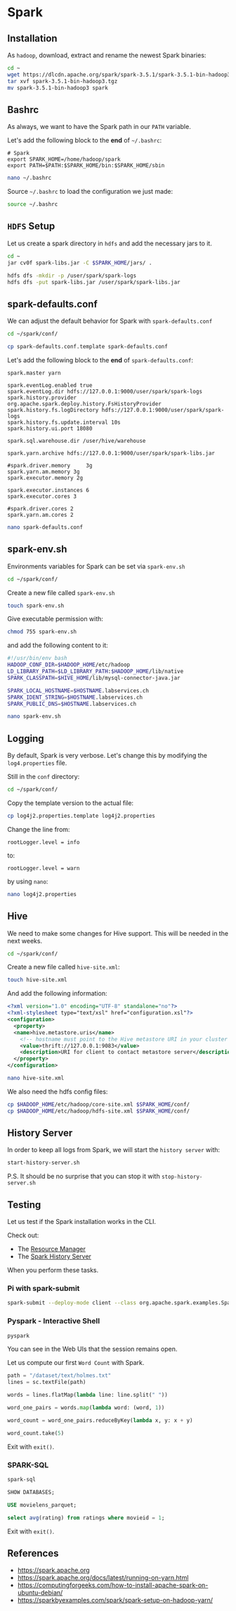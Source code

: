 # Spark

## Installation

As `hadoop`, download, extract and rename the newest Spark binaries:

```bash
cd ~
wget https://dlcdn.apache.org/spark/spark-3.5.1/spark-3.5.1-bin-hadoop3.tgz
tar xvf spark-3.5.1-bin-hadoop3.tgz
mv spark-3.5.1-bin-hadoop3 spark
```

## Bashrc

As always, we want to have the Spark path in our `PATH` variable.

Let's add the following block to the **end** of `~/.bashrc`:

```text
# Spark
export SPARK_HOME=/home/hadoop/spark
export PATH=$PATH:$SPARK_HOME/bin:$SPARK_HOME/sbin
```

```bash
nano ~/.bashrc
```

Source `~/.bashrc` to load the configuration we just made:

```bash
source ~/.bashrc
```

## `HDFS` Setup

Let us create a spark directory in `hdfs` and add the necessary jars to it.

```bash
cd ~
jar cv0f spark-libs.jar -C $SPARK_HOME/jars/ .
```

```bash
hdfs dfs -mkdir -p /user/spark/spark-logs
hdfs dfs -put spark-libs.jar /user/spark/spark-libs.jar
```

## spark-defaults.conf

We can adjust the default behavior for Spark with `spark-defaults.conf`

```bash
cd ~/spark/conf/
```

```bash
cp spark-defaults.conf.template spark-defaults.conf
```

Let's add the following block to the **end** of `spark-defaults.conf`:

```text
spark.master yarn

spark.eventLog.enabled true
spark.eventLog.dir hdfs://127.0.0.1:9000/user/spark/spark-logs
spark.history.provider org.apache.spark.deploy.history.FsHistoryProvider
spark.history.fs.logDirectory hdfs://127.0.0.1:9000/user/spark/spark-logs
spark.history.fs.update.interval 10s
spark.history.ui.port 18080

spark.sql.warehouse.dir /user/hive/warehouse

spark.yarn.archive hdfs://127.0.0.1:9000/user/spark/spark-libs.jar

#spark.driver.memory     3g
spark.yarn.am.memory 3g
spark.executor.memory 2g

spark.executor.instances 6
spark.executor.cores 3

#spark.driver.cores 2
spark.yarn.am.cores 2

```

```bash
nano spark-defaults.conf
```

## spark-env.sh

Environments variables for Spark can be set via `spark-env.sh`

```bash
cd ~/spark/conf/
```

Create a new file called `spark-env.sh`

```bash
touch spark-env.sh
```

Give executable permission with:

```bash
chmod 755 spark-env.sh
```

and add the following content to it:

```bash
#!/usr/bin/env bash
HADOOP_CONF_DIR=$HADOOP_HOME/etc/hadoop
LD_LIBRARY_PATH=$LD_LIBRARY_PATH:$HADOOP_HOME/lib/native
SPARK_CLASSPATH=$HIVE_HOME/lib/mysql-connector-java.jar

SPARK_LOCAL_HOSTNAME=$HOSTNAME.labservices.ch
SPARK_IDENT_STRING=$HOSTNAME.labservices.ch
SPARK_PUBLIC_DNS=$HOSTNAME.labservices.ch
```

```bash
nano spark-env.sh
```

## Logging

By default, Spark is very verbose. Let's change this by modifying the `log4.properties` file.

Still in the `conf` directory:

```bash
cd ~/spark/conf/
```

Copy the template version to the actual file:

```bash
cp log4j2.properties.template log4j2.properties
```

Change the line from:

```text
rootLogger.level = info
```

to:

```text
rootLogger.level = warn
```

by using `nano`:

```bash
nano log4j2.properties
```

## Hive

We need to make some changes for Hive support. This will be needed in the next weeks.

```bash
cd ~/spark/conf/
```

Create a new file called `hive-site.xml`:

```bash
touch hive-site.xml
```

And add the following information:

```xml
<?xml version="1.0" encoding="UTF-8" standalone="no"?>
<?xml-stylesheet type="text/xsl" href="configuration.xsl"?>
<configuration>
  <property>
  <name>hive.metastore.uris</name>
    <!-- hostname must point to the Hive metastore URI in your cluster -->
    <value>thrift://127.0.0.1:9083</value>
    <description>URI for client to contact metastore server</description>
  </property>
</configuration>
```

```bash
nano hive-site.xml
```

We also need the hdfs config files:

```bash
cp $HADOOP_HOME/etc/hadoop/core-site.xml $SPARK_HOME/conf/
cp $HADOOP_HOME/etc/hadoop/hdfs-site.xml $SPARK_HOME/conf/
```

## History Server

In order to keep all logs from Spark, we will start the `history server` with:

<!-- TODO source hat nicht gereicht für path -->

```bash
start-history-server.sh
```

P.S. It should be no surprise that you can stop it with `stop-history-server.sh`

## Testing

Let us test if the Spark installation works in the CLI.

Check out:

- The [Resource Manager](http://bdlc-XX.labservices.ch:8088/cluster)
- The [Spark History Server](http://bdlc-XX.labservices.ch:18080/)

When you perform these tasks.

### Pi with spark-submit

```bash
spark-submit --deploy-mode client --class org.apache.spark.examples.SparkPi /home/hadoop/spark/examples/jars/spark-examples_2.12-3.5.1.jar 10
```

### Pyspark - Interactive Shell

```bash
pyspark
```

You can see in the Web UIs that the session remains open.

Let us compute our first `Word Count` with Spark.

```python
path = "/dataset/text/holmes.txt"
lines = sc.textFile(path)

words = lines.flatMap(lambda line: line.split(" "))

word_one_pairs = words.map(lambda word: (word, 1))

word_count = word_one_pairs.reduceByKey(lambda x, y: x + y)

word_count.take(5)
```

Exit with `exit()`.

### SPARK-SQL

```bash
spark-sql
```

```sql
SHOW DATABASES;

USE movielens_parquet;

select avg(rating) from ratings where movieid = 1;
```

Exit with `exit()`.

## References

- https://spark.apache.org
- https://spark.apache.org/docs/latest/running-on-yarn.html
- https://computingforgeeks.com/how-to-install-apache-spark-on-ubuntu-debian/
- https://sparkbyexamples.com/spark/spark-setup-on-hadoop-yarn/
